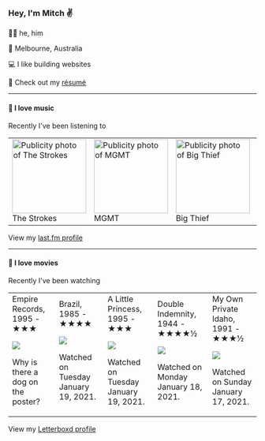 <article><h3>Hey, I&#x27;m Mitch ✌️</h3><section><p>🙆‍♂️ he, him</p><p>📍 Melbourne, Australia</p><p>💻 I like building websites</p><p>📝 Check out my <a href="https://github.com/my-slab/resume">résumé</a></p></section><hr/><section><h4>💽 I love music</h4><p>Recently I&#x27;ve been listening to</p><table><tbody><td><img src="https://lastfm.freetls.fastly.net/i/u/174s/29c98431ed68a10f110cf47c89f174b3.png" height="150px" alt="Publicity photo of The Strokes"/><br/>The Strokes</td><td><img src="https://lastfm.freetls.fastly.net/i/u/174s/996e2f00e3b7aeaca4748aed1d3bb1e3.png" height="150px" alt="Publicity photo of MGMT"/><br/>MGMT</td><td><img src="https://lastfm.freetls.fastly.net/i/u/174s/140fbd4e75078c59a9a1552a8dfd1d85.png" height="150px" alt="Publicity photo of Big Thief"/><br/>Big Thief</td><td><img src="https://lastfm.freetls.fastly.net/i/u/174s/ef217b8ec30f02e4afc94b693fc75a27.png" height="150px" alt="Publicity photo of Playboi Carti"/><br/>Playboi Carti</td><td><img src="https://lastfm.freetls.fastly.net/i/u/174s/dcce04ead24c41f3857b37d498fca417.png" height="150px" alt="Publicity photo of Cut Copy"/><br/>Cut Copy</td></tbody></table><span>View my <a href="https://www.last.fm/user/mylsb">last.fm profile</a></span></section><hr/><section><h4>📼 I love movies</h4><p>Recently I&#x27;ve been watching</p><table><tbody><td>Empire Records, 1995 - ★★★<br/><span> <p><img src="https://a.ltrbxd.com/resized/sm/upload/td/nt/09/qr/e7ve7rwxBA9Y0mNEo1VcaW44htg-0-500-0-750-crop.jpg?k=ff3d1db1ec"/></p> <p>Why is there a dog on the poster?</p> </span></td><td>Brazil, 1985 - ★★★★<br/><span> <p><img src="https://a.ltrbxd.com/resized/film-poster/5/1/9/8/1/51981-brazil-0-500-0-750-crop.jpg?k=a545815f4b"/></p> <p>Watched on Tuesday January 19, 2021.</p> </span></td><td>A Little Princess, 1995 - ★★★<br/><span> <p><img src="https://a.ltrbxd.com/resized/sm/upload/xa/y9/gs/73/a7LslH4Ofdvi1oam9Bbhb2UyMR2-0-500-0-750-crop.jpg?k=fa59e62706"/></p> <p>Watched on Tuesday January 19, 2021.</p> </span></td><td>Double Indemnity, 1944 - ★★★★½<br/><span> <p><img src="https://a.ltrbxd.com/resized/film-poster/5/1/1/7/3/51173-double-indemnity-0-500-0-750-crop.jpg?k=b938e9967c"/></p> <p>Watched on Monday January 18, 2021.</p> </span></td><td>My Own Private Idaho, 1991 - ★★★½<br/><span> <p><img src="https://a.ltrbxd.com/resized/film-poster/5/1/6/3/4/51634-my-own-private-idaho-0-500-0-750-crop.jpg?k=aa9d286c71"/></p> <p>Watched on Sunday January 17, 2021.</p> </span></td></tbody></table><span>View my <a href="https://letterboxd.com/myslab/">Letterboxd profile</a></span></section></article>